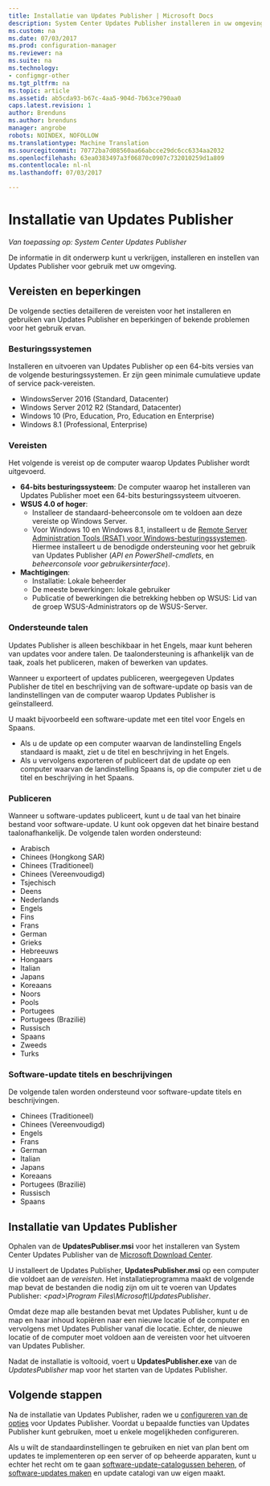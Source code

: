 ```yaml
---
title: Installatie van Updates Publisher | Microsoft Docs
description: System Center Updates Publisher installeren in uw omgeving
ms.custom: na
ms.date: 07/03/2017
ms.prod: configuration-manager
ms.reviewer: na
ms.suite: na
ms.technology:
- configmgr-other
ms.tgt_pltfrm: na
ms.topic: article
ms.assetid: ab5cda93-b67c-4aa5-904d-7b63ce790aa0
caps.latest.revision: 1
author: Brenduns
ms.author: brenduns
manager: angrobe
robots: NOINDEX, NOFOLLOW
ms.translationtype: Machine Translation
ms.sourcegitcommit: 70772ba7d08560aa66abcce29dc6cc6334aa2032
ms.openlocfilehash: 63ea0383497a3f06870c0907c732010259d1a809
ms.contentlocale: nl-nl
ms.lasthandoff: 07/03/2017

---
```

# <a name="install-updates-publisher"></a>Installatie van Updates Publisher

*Van toepassing op: System Center Updates Publisher*

De informatie in dit onderwerp kunt u verkrijgen, installeren en instellen van Updates Publisher voor gebruik met uw omgeving.


## <a name="prerequisites-and-limitations"></a>Vereisten en beperkingen
De volgende secties detailleren de vereisten voor het installeren en gebruiken van Updates Publisher en beperkingen of bekende problemen voor het gebruik ervan.

### <a name="operating-systems"></a>Besturingssystemen
Installeren en uitvoeren van Updates Publisher op een 64-bits versies van de volgende besturingssystemen. Er zijn geen minimale cumulatieve update of service pack-vereisten.

-   WindowsServer 2016 (Standard, Datacenter)
-   Windows Server 2012 R2 (Standard, Datacenter)
-   Windows 10 (Pro, Education, Pro, Education en Enterprise)
-   Windows 8.1 (Professional, Enterprise)

### <a name="prerequisites"></a>Vereisten
Het volgende is vereist op de computer waarop Updates Publisher wordt uitgevoerd.

-   **64-bits besturingssysteem**: De computer waarop het installeren van Updates Publisher moet een 64-bits besturingssysteem uitvoeren.
-   **WSUS 4.0 of hoger**:
    -   Installeer de standaard-beheerconsole om te voldoen aan deze vereiste op Windows Server.
    -   Voor Windows 10 en Windows 8.1, installeert u de [Remote Server Administration Tools (RSAT) voor Windows-besturingssystemen](https://support.microsoft.com/help/2693643/remote-server-administration-tools-rsat-for-windows-operating-systems). Hiermee installeert u de benodigde ondersteuning voor het gebruik van Updates Publisher (*API en PowerShell-cmdlets*, en *beheerconsole voor gebruikersinterface*).
-   **Machtigingen**:
    -   Installatie: Lokale beheerder
    -   De meeste bewerkingen: lokale gebruiker
    -   Publicatie of bewerkingen die betrekking hebben op WSUS: Lid van de groep WSUS-Administrators op de WSUS-Server.

### <a name="supported-languages"></a>Ondersteunde talen
Updates Publisher is alleen beschikbaar in het Engels, maar kunt beheren van updates voor andere talen. De taalondersteuning is afhankelijk van de taak, zoals het publiceren, maken of bewerken van updates.

Wanneer u exporteert of updates publiceren, weergegeven Updates Publisher de titel en beschrijving van de software-update op basis van de landinstellingen van de computer waarop Updates Publisher is geïnstalleerd.

U maakt bijvoorbeeld een software-update met een titel voor Engels en Spaans.

-   Als u de update op een computer waarvan de landinstelling Engels standaard is maakt, ziet u de titel en beschrijving in het Engels.
-   Als u vervolgens exporteren of publiceert dat de update op een computer waarvan de landinstelling Spaans is, op die computer ziet u de titel en beschrijving in het Spaans.

### <a name="publishing"></a>Publiceren
Wanneer u software-updates publiceert, kunt u de taal van het binaire bestand voor software-update. U kunt ook opgeven dat het binaire bestand taalonafhankelijk. De volgende talen worden ondersteund:

-   Arabisch
-   Chinees (Hongkong SAR)
-   Chinees (Traditioneel)
-   Chinees (Vereenvoudigd)
-   Tsjechisch
-   Deens
-   Nederlands
-   Engels
-   Fins
-   Frans
-   German
-   Grieks
-   Hebreeuws
-   Hongaars
-   Italian
-   Japans
-   Koreaans
-   Noors
-   Pools
-   Portugees
-   Portugees (Brazilië)
-   Russisch
-   Spaans
-   Zweeds
-   Turks

### <a name="software-update-titles-and-descriptions"></a>Software-update titels en beschrijvingen
De volgende talen worden ondersteund voor software-update titels en beschrijvingen.

-   Chinees (Traditioneel)
-   Chinees (Vereenvoudigd)
-   Engels
-   Frans
-   German
-   Italian
-   Japans
-   Koreaans
-   Portugees (Brazilië)
-   Russisch
-   Spaans



## <a name="install-updates-publisher"></a>Installatie van Updates Publisher
Ophalen van de **UpdatesPubliser.msi** voor het installeren van System Center Updates Publisher van de [Microsoft Download Center](https://go.microsoft.com/fwlink/?linkid=847967).

U installeert de Updates Publisher, **UpdatesPublisher.msi** op een computer die voldoet aan de *vereisten*. Het installatieprogramma maakt de volgende map bevat de bestanden die nodig zijn om uit te voeren van Updates Publisher:  *&lt;pad&gt;\Program Files\Microsoft\UpdatesPublisher*.

Omdat deze map alle bestanden bevat met Updates Publisher, kunt u de map en haar inhoud kopiëren naar een nieuwe locatie of de computer en vervolgens met Updates Publisher vanaf die locatie. Echter, de nieuwe locatie of de computer moet voldoen aan de vereisten voor het uitvoeren van Updates Publisher.

Nadat de installatie is voltooid, voert u **UpdatesPublisher.exe** van de *UpdatesPublisher* map voor het starten van de Updates Publisher.

## <a name="next-steps"></a>Volgende stappen
 Na de installatie van Updates Publisher, raden we u [configureren van de opties](updates-publisher-options.md) voor Updates Publisher. Voordat u bepaalde functies van Updates Publisher kunt gebruiken, moet u enkele mogelijkheden configureren.

 Als u wilt de standaardinstellingen te gebruiken en niet van plan bent om updates te implementeren op een server of op beheerde apparaten, kunt u echter het recht om te gaan [software-update-catalogussen beheren](updates-publisher-catalogs.md), of [software-updates maken](create-updates-with-updates-publisher.md) en update catalogi van uw eigen maakt.


